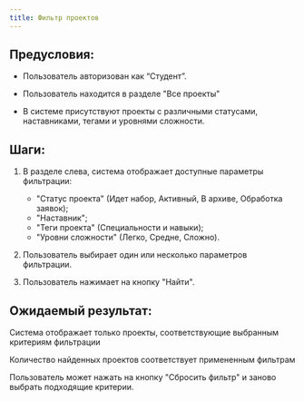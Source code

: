 ```yaml
---
title: Фильтр проектов
---
```


## Предусловия:

-  Пользователь авторизован как “Студент”.

-  Пользователь находится в разделе "Все проекты"

-  В системе присутствуют проекты с различными статусами, наставниками, тегами и уровнями сложности.

## Шаги:

1. В разделе слева, система отображает доступные параметры фильтрации: 
	- "Статус проекта" (Идет набор, Активный, В архиве, Обработка заявок);
	- "Наставник";
	- "Теги проекта" (Специальности и навыки);
	- "Уровни сложности" (Легко, Средне, Сложно).

2. Пользователь выбирает один или несколько параметров фильтрации.

3. Пользователь нажимает на кнопку "Найти".

## Ожидаемый результат:

Система отображает только проекты, соответствующие выбранным критериям фильтрации

Количество найденных проектов соответствует примененным фильтрам

Пользователь может нажать на кнопку "Сбросить фильтр" и заново выбрать подходящие критерии.
